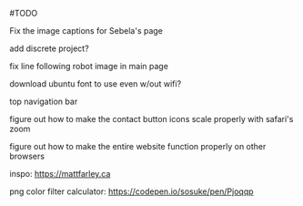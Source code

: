 #TODO

Fix the image captions for Sebela's page

add discrete project?

fix line following robot image in main page

download ubuntu font to use even w/out wifi?

top navigation bar

figure out how to make the contact button icons scale properly with safari's zoom

figure out how to make the entire website function properly on other browsers




inspo: https://mattfarley.ca

png color filter calculator: https://codepen.io/sosuke/pen/Pjoqqp
